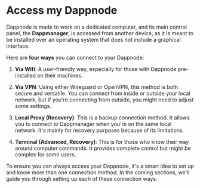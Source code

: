 # Access my Dappnode

Dappnode is made to work on a dedicated computer, and its main control panel, the **Dappmanager**, is accessed from another device, as it is meant to be installed over an operating system that does not include a graphical interface.

Here are **four ways** you can connect to your Dappnode:

1. **Via Wifi**:  A user-friendly way, especially for those with Dappnode pre-installed on their machines.
 
2. **Via VPN**: Using either Wireguard or OpenVPN, this method is both secure and versatile. You can connect from inside or outside your local network, but if you're connecting from outside, you might need to adjust some settings.

3. **Local Proxy (Recovery)**: This is a backup connection method. It allows you to connect to Dappmanager when you're on the same local network. It's mainly for recovery purposes because of its limitations.

4. **Terminal (Advanced, Recovery)**: This is for those who know their way around computer commands. It provides complete control but might be complex for some users.

To ensure you can always access your Dappnode, it's a smart idea to set up and know more than one connection method. In the coming sections, we'll guide you through setting up each of these connection ways.
